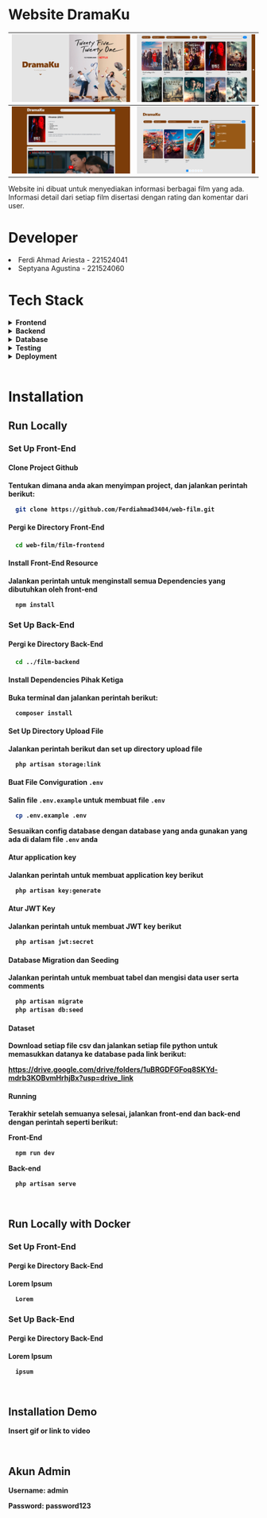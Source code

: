 
# **Website DramaKu** 

![Screenshot 1](./image/dashboard.png) | ![Screenshot 2](./image/list.png) |
|------------------------------------------|------------------------------------------|
| ![Screenshot 3](./image/detail.png) | ![Screenshot 4](./image/search.png) |

Website ini dibuat untuk menyediakan informasi berbagai film yang ada. Informasi detail dari setiap film disertasi dengan rating dan komentar dari user.

# **Developer**

<li>Ferdi Ahmad Ariesta - 221524041
<li>Septyana Agustina - 221524060

<br>

# **Tech Stack**

<details>
  <summary><strong>Frontend<strong></summary>
  <ul>
    <li>React</li>
    <li>Vite</li>
    <li>Tailwind CSS</li>
    <li>React Router</li>
    <li>Fetch API</li>
  </ul>
</details>

<details>
  <summary><strong>Backend</strong></summary>
  <ul>
    <li>PHP</li>
    <li>Laravel</li>
    <li>JWT Authentication</li>
    <li>Google OAuth</li>
  </ul>
</details>

<details>
  <summary><strong>Database</strong></summary>
  <ul>
    <li>PostgreSQL</li>
  </ul>
</details>


<details>
  <summary><strong>Testing</strong></summary>
  <ul>
    <li>Jest</li>
    <li>React Testing Library</li>
  </ul>
</details>

<details>
  <summary><strong>Deployment</strong></summary>
  <ul>
    <li>Docker</li>
    <li>Docker Compose</li>
    <!-- <li>Alibaba Cloud</li> -->
  </ul>
</details>

<br>

# **Installation**

## **Run Locally**

### **Set Up Front-End** 

#### **Clone Project Github**

Tentukan dimana anda akan menyimpan project, dan jalankan perintah berikut:

```bash
  git clone https://github.com/Ferdiahmad3404/web-film.git
```

#### **Pergi ke Directory Front-End**

```bash
  cd web-film/film-frontend
```

#### **Install Front-End Resource**
Jalankan perintah untuk menginstall semua Dependencies yang dibutuhkan oleh front-end

```bash
  npm install
```

### **Set Up Back-End** 

#### **Pergi ke Directory Back-End**

```bash
  cd ../film-backend
```

#### **Install Dependencies Pihak Ketiga**

Buka terminal dan jalankan perintah berikut:

```bash
  composer install
```

#### **Set Up Directory Upload File**

Jalankan perintah berikut dan set up directory upload file

```bash
  php artisan storage:link
```

#### **Buat File Conviguration `.env`**

Salin file `.env.example` untuk membuat file `.env`

```bash
  cp .env.example .env
```

Sesuaikan config database dengan database yang anda gunakan yang ada di dalam file `.env` anda

#### **Atur application key** 

Jalankan perintah untuk membuat application key berikut

```bash
  php artisan key:generate
```

#### **Atur JWT Key**

Jalankan perintah untuk membuat JWT key berikut

```bash
  php artisan jwt:secret
```

#### **Database Migration dan Seeding**

Jalankan perintah untuk membuat tabel dan mengisi data user serta comments 

```bash
  php artisan migrate
  php artisan db:seed
```

#### **Dataset**

Download setiap file csv dan jalankan setiap file python untuk memasukkan datanya ke database pada link berikut:

https://drive.google.com/drive/folders/1uBRGDFGFoq8SKYd-mdrb3KOBvmHrhjBx?usp=drive_link


#### **Running**

Terakhir setelah semuanya selesai, jalankan front-end dan back-end dengan perintah seperti berikut:

Front-End
```bash
  npm run dev
```

Back-end

```bash
  php artisan serve
```

<br>

## **Run Locally with Docker**

### **Set Up Front-End** 

#### **Pergi ke Directory Back-End**

Lorem Ipsum

```bash
  Lorem
```
    
### **Set Up Back-End** 

#### **Pergi ke Directory Back-End**

Lorem Ipsum

```bash
  ipsum
```

<br>

## **Installation Demo**

Insert gif or link to video

<br>

## **Akun Admin**

**Username:** admin

**Password:** password123
